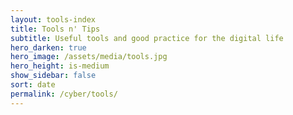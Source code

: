 ```yaml
---
layout: tools-index
title: Tools n' Tips
subtitle: Useful tools and good practice for the digital life
hero_darken: true
hero_image: /assets/media/tools.jpg
hero_height: is-medium
show_sidebar: false
sort: date
permalink: /cyber/tools/
---
```


